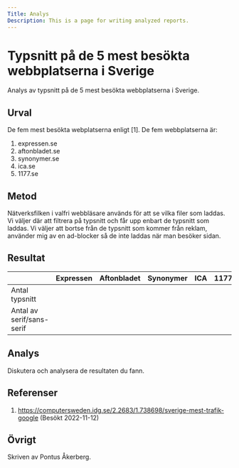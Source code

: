 ```yaml
---
Title: Analys
Description: This is a page for writing analyzed reports.
---
```


Typsnitt på de 5 mest besökta webbplatserna i Sverige
=======================

Analys av typsnitt på de 5 mest besökta webbplatserna i Sverige.

Urval
-----------------------

De fem mest besökta webplatserna enligt [1]. De fem webbplatserna är: 
1. expressen.se
2. aftonbladet.se
3. synonymer.se
4. ica.se
5. 1177.se

Metod
-----------------------

Nätverksfilken i valfri webbläsare används för att se vilka filer som laddas. Vi väljer där att filtrera på typsnitt och får upp enbart de typsnitt som laddas. Vi väljer att bortse från de typsnitt som kommer från reklam, använder mig av en ad-blocker så de inte laddas när man besöker sidan.

Resultat
-----------------------

|                          | Expressen   | Aftonbladet | Synonymer   | ICA         |        1177 |
| ------------------------ | ----------- | ----------- | ----------- | ----------- | ----------- |
| Antal typsnitt           |             |             |             |             |             |
| Antal av serif/sans-serif|             |             |             |             |             |

Analys
-----------------------

Diskutera och analysera de resultaten du fann.

Referenser
-----------------------

1. https://computersweden.idg.se/2.2683/1.738698/sverige-mest-trafik-google (Besökt 2022-11-12)

Övrigt
-----------------------

Skriven av Pontus Åkerberg.